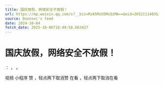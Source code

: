 ```yaml
---
title: 国庆放假，网络安全不放假！
url: https://mp.weixin.qq.com/s?__biz=MzA5MzU5MzQzMA==&mid=2652111403&idx=2&sn=ec1b19da4bd809d1b2aec6c159b80702
source: Doonsec's feed
date: 2024-10-04
fetch_date: 2025-10-06T18:49:58.663427
---
```


# 国庆放假，网络安全不放假！

：
，
。

视频
小程序
赞
，轻点两下取消赞
在看
，轻点两下取消在看